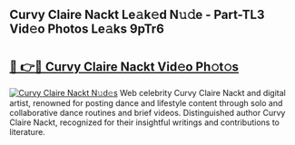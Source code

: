 ## Curvy Claire Nackt Le𝚊k𝚎d N𝚞𝚍e - Part-TL3 Vid𝚎o Photos Le𝚊ks 9pTr6

# <h2><a href="http://fb7o2mk.evod.top/?m=Curvy+Claire+Nackt">🔗 👉🔴 Curvy Claire Nackt Vid𝚎o Ph𝚘t𝚘s</a></h2>

[![Curvy Claire Nackt N𝚞d𝚎s](https://i.imgur.com/8V9OHl7.gif)](http://fb7o2mk.evod.top/?m=Curvy+Claire+Nackt)
Web celebrity Curvy Claire Nackt and digital artist, renowned for posting dance and lifestyle content through solo and collaborative dance routines and brief videos. Distinguished author Curvy Claire Nackt, recognized for their insightful writings and contributions to literature. 
